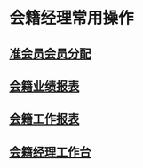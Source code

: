 # 会籍经理常用操作

## [准会员会员分配](zhun-hui-yuan-hui-yuan-fen-pei.md)

## [会籍业绩报表](hui-ji-ye-ji-bao-biao.md)

## [会籍工作报表](hui-ji-gong-zuo-bao-biao.md)

## [会籍经理工作台](hui-ji-jing-li-gong-zuo-tai.md)



